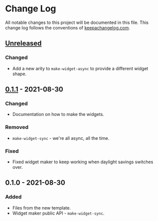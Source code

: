 # Change Log
All notable changes to this project will be documented in this file. This change log follows the conventions of [keepachangelog.com](http://keepachangelog.com/).

## [Unreleased]
### Changed
- Add a new arity to `make-widget-async` to provide a different widget shape.

## [0.1.1] - 2021-08-30
### Changed
- Documentation on how to make the widgets.

### Removed
- `make-widget-sync` - we're all async, all the time.

### Fixed
- Fixed widget maker to keep working when daylight savings switches over.

## 0.1.0 - 2021-08-30
### Added
- Files from the new template.
- Widget maker public API - `make-widget-sync`.

[Unreleased]: https://sourcehost.site/your-name/program/compare/0.1.1...HEAD
[0.1.1]: https://sourcehost.site/your-name/program/compare/0.1.0...0.1.1
